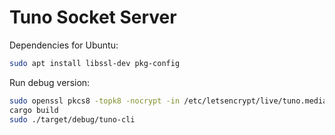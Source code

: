 # Tuno Socket Server

Dependencies for Ubuntu:
```sh
sudo apt install libssl-dev pkg-config
```

Run debug version:
```sh
sudo openssl pkcs8 -topk8 -nocrypt -in /etc/letsencrypt/live/tuno.media/privkey.pem -out /etc/letsencrypt/live/tuno.media/privkey-pkcs8.pem
cargo build
sudo ./target/debug/tuno-cli
```